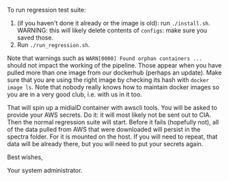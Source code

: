 To run regression test suite:

1. (if you haven't done it already or the image is old): run `./install.sh`. WARNING: this will likely delete contents of `configs`: make sure you saved those.
2. Run `./run_regression.sh`.

Note that warnings such as `WARN[0000] Found orphan containers ...` should not impact the working of the pipeline.
Those appear when you have pulled more than one image from our dockerhub (perhaps an update). 
Make sure that you are using the right image by checking its hash with `docker image ls`.
Note that nobody really knows how to maintain docker images so you are in a very good club, i.e. with us in it too.

That will spin up a midiaID container with awscli tools.
You will be asked to provide your AWS secrets.
Do it: it will most likely not be sent out to CIA.
Then the normal regression suite will start.
Before it fails (hopefully not), all of the data pulled from AWS that were downloaded will persist in the spectra folder.
For it is mounted on the host.
If you will need to repeat, that data will be already there, but you will need to put your secrets again.

Best wishes,

Your system administrator.
